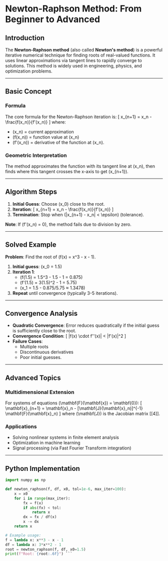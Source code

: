 # Newton-Raphson Method: From Beginner to Advanced

## Introduction
The **Newton-Raphson method** (also called **Newton's method**) is a powerful iterative numerical technique for finding roots of real-valued functions. It uses linear approximations via tangent lines to rapidly converge to solutions. This method is widely used in engineering, physics, and optimization problems.

---

## Basic Concept
### Formula
The core formula for the Newton-Raphson iteration is:
\[
x_{n+1} = x_n - \frac{f(x_n)}{f'(x_n)}
\]
where:
- \(x_n\) = current approximation
- \(f(x_n)\) = function value at \(x_n\)
- \(f'(x_n)\) = derivative of the function at \(x_n\).

### Geometric Interpretation
The method approximates the function with its tangent line at \(x_n\), then finds where this tangent crosses the x-axis to get \(x_{n+1}\).

---

## Algorithm Steps
1. **Initial Guess**: Choose \(x_0\) close to the root.
2. **Iteration**:
   \[
   x_{n+1} = x_n - \frac{f(x_n)}{f'(x_n)}
   \]
3. **Termination**: Stop when \(|x_{n+1} - x_n| < \epsilon\) (tolerance).

**Note**: If \(f'(x_n) = 0\), the method fails due to division by zero.

---

## Solved Example
**Problem**: Find the root of \(f(x) = x^3 - x - 1\).

1. **Initial guess**: \(x_0 = 1.5\)
2. **Iteration 1**:
   - \(f(1.5) = 1.5^3 - 1.5 - 1 = 0.875\)
   - \(f'(1.5) = 3(1.5)^2 - 1 = 5.75\)
   - \(x_1 = 1.5 - 0.875/5.75 ≈ 1.3478\)
3. **Repeat** until convergence (typically 3-5 iterations).

---

## Convergence Analysis
- **Quadratic Convergence**: Error reduces quadratically if the initial guess is sufficiently close to the root.
- **Convergence Condition**:
  \[
  |f(x) \cdot f''(x)| < |f'(x)|^2
  \]
- **Failure Cases**: 
  - Multiple roots
  - Discontinuous derivatives
  - Poor initial guesses.

---

## Advanced Topics
### Multidimensional Extension
For systems of equations \(\mathbf{F}(\mathbf{x}) = \mathbf{0}\):
\[
\mathbf{x}_{n+1} = \mathbf{x}_n - [\mathbf{J}(\mathbf{x}_n)]^{-1} \mathbf{F}(\mathbf{x}_n)
\]
where \(\mathbf{J}\) is the Jacobian matrix [[4]].

### Applications
- Solving nonlinear systems in finite element analysis
- Optimization in machine learning
- Signal processing (via Fast Fourier Transform integration)

---

## Python Implementation
```python
import numpy as np

def newton_raphson(f, df, x0, tol=1e-6, max_iter=100):
    x = x0
    for i in range(max_iter):
        fx = f(x)
        if abs(fx) < tol:
            return x
        dx = fx / df(x)
        x -= dx
    return x

# Example usage:
f = lambda x: x**3 - x - 1
df = lambda x: 3*x**2 - 1
root = newton_raphson(f, df, x0=1.5)
print(f"Root: {root:.6f}") ```
